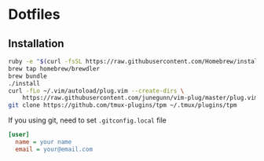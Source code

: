 # Dotfiles

## Installation

```bash
ruby -e "$(curl -fsSL https://raw.githubusercontent.com/Homebrew/install/master/install)"
brew tap homebrew/brewdler
brew bundle
./install
curl -fLo ~/.vim/autoload/plug.vim --create-dirs \
    https://raw.githubusercontent.com/junegunn/vim-plug/master/plug.vim
git clone https://github.com/tmux-plugins/tpm ~/.tmux/plugins/tpm
```

If you using git, need to set `.gitconfig.local` file

```ini
[user]
  name = your name
  email = your@email.com
```
